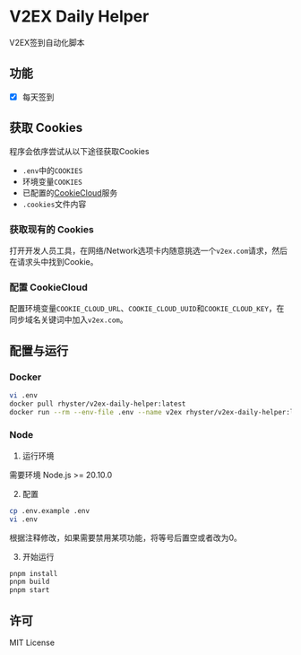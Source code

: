 # V2EX Daily Helper

V2EX签到自动化脚本

## 功能

- [x] 每天签到

## 获取 Cookies

程序会依序尝试从以下途径获取Cookies
  * `.env`中的`COOKIES`
  * 环境变量`COOKIES`
  * 已配置的[CookieCloud](https://github.com/easychen/CookieCloud)服务
  * `.cookies`文件内容

### 获取现有的 Cookies

打开开发人员工具，在网络/Network选项卡内随意挑选一个`v2ex.com`请求，然后在请求头中找到Cookie。

### 配置 CookieCloud

配置环境变量`COOKIE_CLOUD_URL`、`COOKIE_CLOUD_UUID`和`COOKIE_CLOUD_KEY`，在同步域名关键词中加入`v2ex.com`。

## 配置与运行

### Docker

```bash
vi .env
docker pull rhyster/v2ex-daily-helper:latest
docker run --rm --env-file .env --name v2ex rhyster/v2ex-daily-helper:latest
```

### Node

1. 运行环境

需要环境 Node.js >= 20.10.0

2. 配置

```bash
cp .env.example .env
vi .env
```

根据注释修改，如果需要禁用某项功能，将等号后置空或者改为0。

3. 开始运行

```bash
pnpm install
pnpm build
pnpm start
```

## 许可

MIT License
